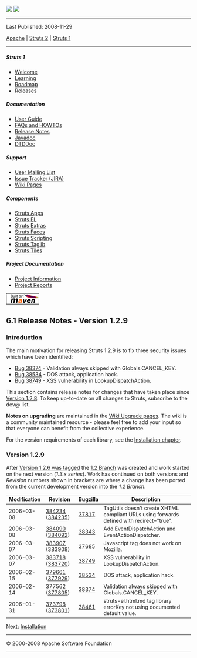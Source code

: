 <span id="bannerLeft">[![](http://www.apache.org/images/asf-logo.gif)](http://www.apache.org/)</span> <span id="bannerRight">[![](../images/struts.gif)]()</span>

------------------------------------------------------------------------

Last Published: 2008-11-29

[Apache](http://www.apache.org/) | [Struts 2](../2.x/) | [Struts 1](../1.x/)

------------------------------------------------------------------------

##### Struts 1

-   [Welcome](../index.html.md)
-   [Learning](../learning.html.md)
-   [Roadmap](../roadmap.html.md)
-   [Releases](../downloads.html.md)

##### Documentation

-   [User Guide](../userGuide/index.html.md)
-   [FAQs and HOWTOs](../faqs/index.html.md)
-   [Release Notes](../userGuide/release-notes.html.md)
-   [Javadoc](../apidocs/index.html.md)
-   [DTDDoc](../dtddoc/index.html.md)

##### Support

-   [User Mailing List](../mail.html.md)
-   [Issue Tracker (JIRA)](http://issues.apache.org/struts/)
-   [Wiki Pages](http://wiki.apache.org/struts/)

##### Components

-   [Struts Apps](../struts-apps/index.html.md)
-   [Struts EL](../struts-el/index.html.md)
-   [Struts Extras](../struts-extras/index.html.md)
-   [Struts Faces](../struts-faces/index.html.md)
-   [Struts Scripting](../struts-scripting/index.html.md)
-   [Struts Taglib](../struts-taglib/index.html.md)
-   [Struts Tiles](../struts-tiles/index.html.md)

##### Project Documentation

-   [Project Information](../project-info.html.md)
-   [Project Reports](../project-reports.html.md)

[![Built by Maven](../images/logos/maven-feather.png)](http://maven.apache.org/ "Built by Maven")

<span id="a6.1_Release_Notes_-_Version_1.2.9"></span>6.1 Release Notes - Version 1.2.9
--------------------------------------------------------------------------------------

### <span id="Introduction"></span>Introduction

The main motivation for releasing Struts 1.2.9 is to fix three security issues which have been identified:

-   [Bug 38374](http://issues.apache.org/bugzilla/show_bug.cgi?id=38374) - Validation always skipped with Globals.CANCEL\_KEY.
-   [Bug 38534](http://issues.apache.org/bugzilla/show_bug.cgi?id=38534) - DOS attack, application hack.
-   [Bug 38749](http://issues.apache.org/bugzilla/show_bug.cgi?id=38749) - XSS vulnerability in LookupDispatchAction.

This section contains release notes for changes that have taken place since [Version 1.2.8](release-notes-1_2_8.html.md). To keep up-to-date on all changes to Struts, subscribe to the dev@ list.

**Notes on upgrading** are maintained in the [Wiki Upgrade pages](http://wiki.apache.org/struts/StrutsUpgrade). The wiki is a community maintained resource - please feel free to add your input so that everyone can benefit from the collective experience.

For the version requirements of each library, see the [Installation chapter](installation.html.md).

### Version 1.2.9

After [Version 1.2.6 was tagged](http://svn.apache.org/viewcvs.cgi/struts/core/tags/STRUTS_1_2_6/) the [1.2 Branch](http://svn.apache.org/viewcvs.cgi/struts/core/branches/STRUTS_1_2_BRANCH/) was created and work started on the next version (*1.3.x series*). Work has continued on both versions and *Revision* numbers shown in brackets are where a change has been ported from the current development version into the *1.2 Branch*.

| Modification | Revision                                                                                                                      | Bugzilla                                                         | Description                                                                               |
|--------------|-------------------------------------------------------------------------------------------------------------------------------|------------------------------------------------------------------|-------------------------------------------------------------------------------------------|
| 2006-03-08   | [384234](http://svn.apache.org/viewcvs.cgi?rev=384234&view=rev) ([384235](http://svn.apache.org/viewcvs?rev=384235&view=rev)) | [37817](http://issues.apache.org/bugzilla/show_bug.cgi?id=37817) | TagUtils doesn't create XHTML compliant URLs using forwards defined with redirect="true". |
| 2006-03-08   | [384090](http://svn.apache.org/viewcvs.cgi?rev=384090&view=rev) ([384092](http://svn.apache.org/viewcvs?rev=384092&view=rev)) | [38343](http://issues.apache.org/bugzilla/show_bug.cgi?id=38343) | Add EventDispatchAction and EventActionDispatcher.                                        |
| 2006-03-07   | [383907](http://svn.apache.org/viewcvs.cgi?rev=383907&view=rev) ([383908](http://svn.apache.org/viewcvs?rev=383908&view=rev)) | [37685](http://issues.apache.org/bugzilla/show_bug.cgi?id=37685) | Javascript tag does not work on Mozilla.                                                  |
| 2006-03-07   | [383718](http://svn.apache.org/viewcvs.cgi?rev=383718&view=rev) ([383720](http://svn.apache.org/viewcvs?rev=383720&view=rev)) | [38749](http://issues.apache.org/bugzilla/show_bug.cgi?id=38749) | XSS vulnerability in LookupDispatchAction.                                                |
| 2006-02-15   | [379661](http://svn.apache.org/viewcvs.cgi?rev=379661&view=rev) ([377929](http://svn.apache.org/viewcvs?rev=377929&view=rev)) | [38534](http://issues.apache.org/bugzilla/show_bug.cgi?id=38534) | DOS attack, application hack.                                                             |
| 2006-02-14   | [377562](http://svn.apache.org/viewcvs.cgi?rev=377562&view=rev) ([377805](http://svn.apache.org/viewcvs?rev=377805&view=rev)) | [38374](http://issues.apache.org/bugzilla/show_bug.cgi?id=38374) | Validation always skipped with Globals.CANCEL\_KEY.                                       |
| 2006-01-31   | [373798](http://svn.apache.org/viewcvs.cgi?rev=373798&view=rev) ([373801](http://svn.apache.org/viewcvs?rev=373801&view=rev)) | [38461](http://issues.apache.org/bugzilla/show_bug.cgi?id=38461) | struts-el.html.md tag library errorKey not using documented default value.                   |

Next: [Installation](installation.html.md)

------------------------------------------------------------------------

© 2000-2008 Apache Software Foundation

------------------------------------------------------------------------


